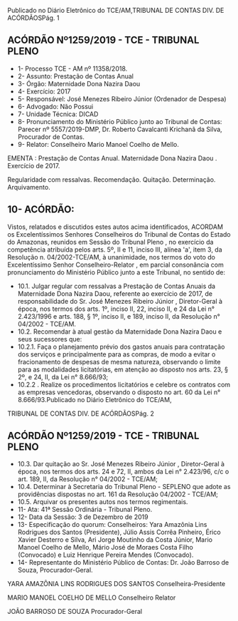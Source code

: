Publicado  no  Diário  Eletrônico do TCE/AM,TRIBUNAL DE CONTAS DIV. DE ACÓRDÃOSPág. 1

## ACÓRDÃO Nº1259/2019 - TCE - TRIBUNAL PLENO

- 1- Processo TCE - AM nº 11358/2018.
- 2- Assunto: Prestação de Contas Anual
- 3- Órgão: Maternidade Dona Nazira Daou
- 4- Exercício: 2017
- 5- Responsável: José Menezes Ribeiro Júnior (Ordenador de Despesa)
- 6- Advogado: Não Possui
- 7- Unidade Técnica: DICAD
- 8- Pronunciamento  do  Ministério  Público  junto  ao  Tribunal  de  Contas: Parecer  nº 5557/2019-DMP, Dr. Roberto Cavalcanti Krichanã da Silva, Procurador de Contas.
- 9- Relator: Conselheiro Mario Manoel Coelho de Mello.

EMENTA : Prestação de Contas Anual. Maternidade Dona Nazira Daou . Exercício de 2017.

Regularidade com ressalvas. Recomendação. Quitação. Determinação. Arquivamento.

## 10-  ACÓRDÃO:

Vistos, relatados e discutidos estes autos acima identificados, ACORDAM os Excelentíssimos Senhores Conselheiros do Tribunal de Contas do Estado do Amazonas, reunidos em Sessão do Tribunal Pleno , no exercício da competência atribuída pelos arts. 5º, II e 11, inciso III, alínea 'a', item 3, da Resolução n. 04/2002-TCE/AM, à unanimidade, nos termos do voto do Excelentíssimo Senhor Conselheiro-Relator , em parcial consonância com pronunciamento do Ministério Público junto a este Tribunal, no sentido de:

- 10.1. Julgar  regular  com  ressalvas a  Prestação  de  Contas  Anuais  da Maternidade  Dona  Nazira  Daou,  referente  ao  exercício  de  2017,  de responsabilidade do Sr. José Menezes Ribeiro Júnior , Diretor-Geral à época, nos termos dos arts. 1º, inciso II, 22, inciso II,  e  24  da  Lei  n° 2.423/1996 e arts. 188, § 1º, inciso II, e 189, inciso II, da Resolução n° 04/2002 - TCE/AM.
- 10.2. Recomendar à atual gestão da Maternidade Dona Nazira Daou e seus sucessores que:
- 10.2.1. Faça o planejamento prévio dos gastos anuais para contratação dos  serviços  e  principalmente  para  as  compras,  de  modo  a  evitar  o fracionamento  de  despesas  de  mesma  natureza,  observando  o  limite para as modalidades licitatórias, em atenção ao disposto nos arts. 23, § 2º, e 24, II, da Lei n° 8.666/93;
- 10.2.2 . Realize os procedimentos licitatórios e celebre os contratos com as  empresas  vencedoras,  observando  o  disposto  no  art.  60  da  Lei  n° 8.666/93.Publicado  no  Diário  Eletrônico do TCE/AM,

TRIBUNAL DE CONTAS DIV. DE ACÓRDÃOSPág. 2

## ACÓRDÃO Nº1259/2019 - TCE - TRIBUNAL PLENO

- 10.3. Dar  quitação ao Sr. José  Menezes  Ribeiro  Júnior , Diretor-Geral  à época, nos termos dos arts. 24 e 72, II, ambos da Lei n° 2.423/96, c/c o art. 189, II, da Resolução n° 04/2002 - TCE/AM;
- 10.4. Determinar à Secretaria do Tribunal Pleno - SEPLENO que adote as providências dispostas no art. 161 da Resolução 04/2002 - TCE/AM;
- 10.5. Arquivar os presentes autos nos termos regimentais.
- 11-  Ata: 41ª Sessão Ordinária - Tribunal Pleno.
- 12-  Data da Sessão: 3 de Dezembro de 2019
- 13-  Especificação  do  quorum: Conselheiros: Yara  Amazônia  Lins  Rodrigues  dos Santos  (Presidente),  Júlio  Assis  Corrêa  Pinheiro,  Érico  Xavier  Desterro  e  Silva,  Ari Jorge Moutinho da Costa Júnior, Mario Manoel Coelho de Mello, Mário José de Moraes Costa Filho (Convocado) e Luiz Henrique Pereira Mendes (Convocado).
- 14-  Representante  do  Ministério  Público  de  Contas: Dr. João  Barroso  de  Souza, Procurador-Geral.

YARA AMAZÔNIA LINS RODRIGUES DOS SANTOS Conselheira-Presidente

MARIO MANOEL COELHO DE MELLO Conselheiro Relator

JOÃO BARROSO DE SOUZA Procurador-Geral